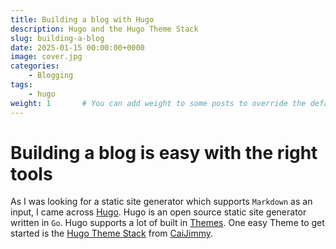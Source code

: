 ```yaml
---
title: Building a blog with Hugo
description: Hugo and the Hugo Theme Stack
slug: building-a-blog
date: 2025-01-15 00:00:00+0000
image: cover.jpg
categories:
    - Blogging
tags:
    - hugo
weight: 1       # You can add weight to some posts to override the default sorting (date descending)
---
```


# Building a blog is easy with the right tools

As I was looking for a static site generator which supports `Markdown` as an input, I came across [Hugo](https://gohugo.io/). Hugo is an open source static site generator written in `Go`. Hugo supports a lot of built in [Themes](https://themes.gohugo.io/). One easy Theme to get started is the [Hugo Theme Stack](https://github.com/CaiJimmy/hugo-theme-stack-starter) from [CaiJimmy](https://github.com/CaiJimmy).